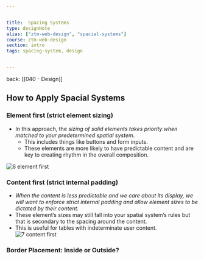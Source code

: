 ```yaml
---


title:  Spacing Systems
type: designNote
alias: ["ztm-web-design", "spacial-systems"]
course: ztm-web-design
section: intro
tags: spacing-system, design


---
```

back: [[040 - Design]]



## How to Apply Spacial Systems



### Element first (strict element sizing)

- In this approach, the *sizing of solid elements takes priority when matched to your predetermined spatial system*. 
	- This includes things like buttons and form inputs. 
	- These elements are more likely to have predictable content and are key to creating rhythm in the overall composition.


![6 element first](https://images.ctfassets.net/7jw9uvgmirvi/6Jc7HKgGiVItQWT5lE8Nim/d16c4640290e0ed1fa349b09cdf47d80/6_element_first.png)

### Content first (strict internal padding)

- *When the content is less predictable and we care about its display, we will want to enforce strict internal padding and allow element sizes to be dictated by their content.* 
- These element’s sizes may still fall into your spatial system’s rules but that is secondary to the spacing around the content. 
- This is useful for tables with indeterminate user content.
![7 content first](https://images.ctfassets.net/7jw9uvgmirvi/6bKrjDC5ukBJ6k89cnxzyi/e000abe017d41fd41ce669cd0b767e90/7_content_first.png)


### Border Placement: Inside or Outside?